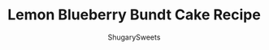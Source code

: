 ---
layout: ../../layouts/MarkdownPostLayout.astro
title: Lemon Blueberry Bundt Cake Recipe
author: ShugarySweets
pubDate: 2021-04-10
description: "Taste the flavors of summer in this delicious Lemon Blueberry Bundt Cake. The zesty cake is bursting with fresh blueberries and drizzled with lemon glaze. An easy to make, easy to eat dessert for all occasions."
image_url: https://www.shugarysweets.com/wp-content/uploads/2022/06/lemon-blueberry-bundt-cake-facebook.jpg
tags: ["Cake","American"]
calories: 462
protein: 8
carbohydrates: 73
fats: 16
fiber: 2
ingredients: ["3/4 cup unsalted butter, softened to room temperature","1 ½ Cups granulated sugar","1 Teaspoon vanilla extract","3 Large Eggs","Zest of 1 lemon plus 3 tablespoons of the juice","1 ½ Cups buttermilk","3 Cups all-purpose flour","1 ½ Teaspoons baking powder","1 ½ Teaspoons baking soda","½ Teaspoons kosher salt","2 Cups blueberries tossed with 1 tablespoon of flour","½ Cup powdered sugar","1 Tablespoon milk","Zest of 1 lemon","Pinch of salt"]
serves: 10
time: "1 hour 20 minutes"
prepTime: "25 minutes"
instructions: ["Pre-heat the oven to 350 degrees and generously spray a 10” bundt pan with baking spray (with flour in it).","Add the room temperature butter and granulated sugar to the bowl of a stand mixer. Cream together for a few minutes until lightened in color. You can also do this with a hand mixer.   ","Beat in the eggs, one at a time.   ","Beat in the lemon juice, lemon zest and buttermilk.   ","Sift together the all-purpose flour, baking powder, baking soda and salt.     ","Add the dry ingredients into the wet and mix just until combined.   ","Stir the blueberries in by hand and pour the batter into the prepared bundt pan.    ","Bake for 55 to 60 minutes or until a toothpick, inserted into the center, comes out clean. Allow to cool completely before turning out of the pan.","Add the powdered sugar, milk, lemon zest and salt to a bowl and whisk until smooth.","If the glaze feels too thick, add more milk, one teaspoon at a time, until you’ve got the consistency you like. Pour over the cooled cake and serve."]
nutrition: ["462 calories","73 grams carbohydrates","94 milligrams cholesterol","16 grams fat","2 grams fiber","8 grams protein","9 grams saturated fat","436 milligrams sodium","41 grams sugar","0 grams trans fat","6 grams unsaturated fat"]
---